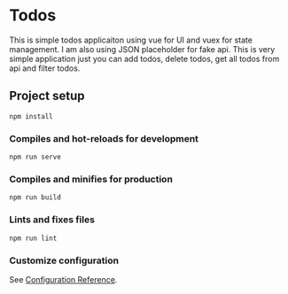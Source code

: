 # Todos

This is simple todos applicaiton using vue for UI and vuex for state management. I am also using JSON placeholder for fake api. This is very simple application just you can add todos, delete todos, get all todos from api and filter todos.

## Project setup
```
npm install
```

### Compiles and hot-reloads for development
```
npm run serve
```

### Compiles and minifies for production
```
npm run build
```

### Lints and fixes files
```
npm run lint
```

### Customize configuration
See [Configuration Reference](https://cli.vuejs.org/config/).
